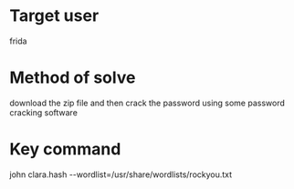 # Target user
frida
# Method of solve
download the zip file and then crack the password using some password cracking software
# Key command
john clara.hash --wordlist=/usr/share/wordlists/rockyou.txt
